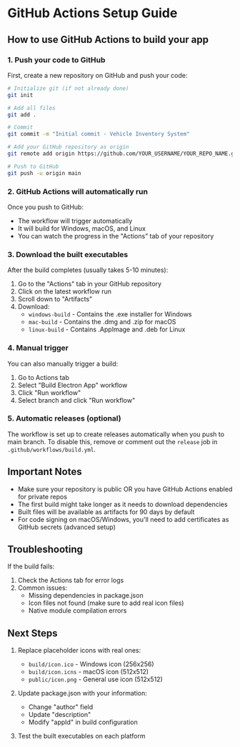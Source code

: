# GitHub Actions Setup Guide

## How to use GitHub Actions to build your app

### 1. Push your code to GitHub

First, create a new repository on GitHub and push your code:

```bash
# Initialize git (if not already done)
git init

# Add all files
git add .

# Commit
git commit -m "Initial commit - Vehicle Inventory System"

# Add your GitHub repository as origin
git remote add origin https://github.com/YOUR_USERNAME/YOUR_REPO_NAME.git

# Push to GitHub
git push -u origin main
```

### 2. GitHub Actions will automatically run

Once you push to GitHub:
- The workflow will trigger automatically
- It will build for Windows, macOS, and Linux
- You can watch the progress in the "Actions" tab of your repository

### 3. Download the built executables

After the build completes (usually takes 5-10 minutes):

1. Go to the "Actions" tab in your GitHub repository
2. Click on the latest workflow run
3. Scroll down to "Artifacts"
4. Download:
   - `windows-build` - Contains the .exe installer for Windows
   - `mac-build` - Contains the .dmg and .zip for macOS
   - `linux-build` - Contains .AppImage and .deb for Linux

### 4. Manual trigger

You can also manually trigger a build:
1. Go to Actions tab
2. Select "Build Electron App" workflow
3. Click "Run workflow"
4. Select branch and click "Run workflow"

### 5. Automatic releases (optional)

The workflow is set up to create releases automatically when you push to main branch. To disable this, remove or comment out the `release` job in `.github/workflows/build.yml`.

## Important Notes

- Make sure your repository is public OR you have GitHub Actions enabled for private repos
- The first build might take longer as it needs to download dependencies
- Built files will be available as artifacts for 90 days by default
- For code signing on macOS/Windows, you'll need to add certificates as GitHub secrets (advanced setup)

## Troubleshooting

If the build fails:
1. Check the Actions tab for error logs
2. Common issues:
   - Missing dependencies in package.json
   - Icon files not found (make sure to add real icon files)
   - Native module compilation errors

## Next Steps

1. Replace placeholder icons with real ones:
   - `build/icon.ico` - Windows icon (256x256)
   - `build/icon.icns` - macOS icon (512x512)
   - `public/icon.png` - General use icon (512x512)

2. Update package.json with your information:
   - Change "author" field
   - Update "description"
   - Modify "appId" in build configuration

3. Test the built executables on each platform